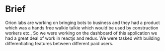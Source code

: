 # Brief

Orion labs are working on bringing bots to business and they had a product which was a hands free walkie talkie which would be used by construction workers etc., So we were working on the dashboard of this application we had a great deal of work in reactjs and redux. We were tasked with building differentiating features between different paid users.
